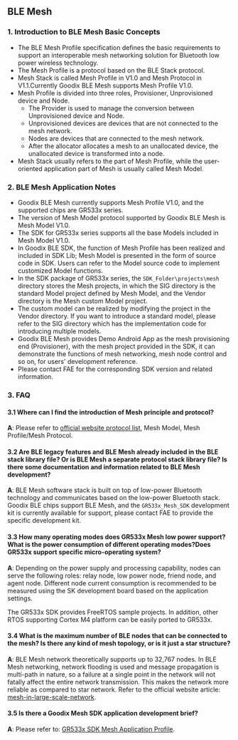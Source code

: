 ## BLE Mesh



### 1. Introduction to BLE Mesh Basic Concepts

- The BLE Mesh Profile specification defines the basic requirements to support an interoperable mesh networking solution for Bluetooth low power wireless technology.
- The Mesh Profile is a protocol based on the BLE Stack protocol.
- Mesh Stack is called Mesh Profile in V1.0 and Mesh Protocol in V1.1.Currently Goodix BLE Mesh supports Mesh Profile V1.0.
- Mesh Profile is divided into three roles, Provisioner, Unprovisioned device and Node.
  - The Provider is used to manage the conversion between Unprovisioned device and Node.
  - Unprovisioned devices are devices that are not connected to the mesh network.
  - Nodes are devices that are connected to the mesh network.
  - After the allocator allocates a mesh to an unallocated device, the unallocated device is transformed into a node.
- Mesh Stack usually refers to the part of Mesh Profile, while the user-oriented application part of Mesh is usually called Mesh Model.



### 2. BLE Mesh Application Notes

- Goodix BLE Mesh currently supports Mesh Profile V1.0, and the supported chips are GR533x series.
- The version of Mesh Model protocol supported by Goodix BLE Mesh is Mesh Model V1.0.
- The SDK for GR533x series supports all the base Models included in Mesh Model V1.0.
- In Goodix BLE SDK, the function of Mesh Profile has been realized and included in SDK Lib; Mesh Model is presented in the form of source code in SDK. Users can refer to the Model source code to implement customized Model functions.
- In the SDK package of GR533x series, the `SDK_Folder\projects\mesh` directory stores the Mesh projects, in which the SIG directory is the standard Model project defined by Mesh Model, and the Vendor directory is the Mesh custom Model project.
- The custom model can be realized by modifying the project in the Vendor directory. If you want to introduce a standard model, please refer to the SIG directory which has the implementation code for introducing multiple models.
- Goodix BLE Mesh provides Demo Android App as the mesh provisioning end (Provisioner), with the mesh project provided in the SDK, it can demonstrate the functions of mesh networking, mesh node control and so on, for users' development reference.
- Please contact FAE for the corresponding SDK version and related information.



### 3. FAQ

#### 3.1 Where can I find the introduction of Mesh principle and protocol?

**A**: Please refer to [official website protocol list](https://www.bluetooth.com/specifications/specs/?types=all), Mesh Model, Mesh Profile/Mesh Protocol.



#### 3.2 Are BLE legacy features and BLE Mesh already included in the BLE stack library file? Or is BLE Mesh a separate protocol stack library file? Is there some documentation and information related to BLE Mesh development?

**A**: BLE Mesh software stack is built on top of low-power Bluetooth technology and communicates based on the low-power Bluetooth stack. Goodix BLE chips support BLE Mesh, and the `GR533x_Mesh_SDK` development kit is currently available for support, please contact FAE to provide the specific development kit.



#### 3.3 How many operating modes does GR533x Mesh low power support? What is the power consumption of different operating modes?Does GR533x support specific micro-operating system?

**A**: Depending on the power supply and processing capability, nodes can serve the following roles: relay node, low power node, friend node, and agent node. Different node current consumption is recommended to be measured using the SK development board based on the application settings.

The GR533x SDK provides FreeRTOS sample projects. In addition, other RTOS supporting Cortex M4 platform can be easily ported to GR533x.



#### 3.4 What is the maximum number of BLE nodes that can be connected to the mesh? Is there any kind of mesh topology, or is it just a star structure?

**A**: BLE Mesh network theoretically supports up to 32,767 nodes. In BLE Mesh networking, network flooding is used and message propagation is multi-path in nature, so a failure at a single point in the network will not fatally affect the entire network transmission. This makes the network more reliable as compared to star network. Refer to the official website article: [mesh-in-large-scale-network](https://www.bluetooth.com/blog/mesh-in-large-scale-networks/).



#### 3.5 Is there a Goodix Mesh SDK application development brief?

**A**: Please refer to: [GR533x SDK Mesh Application Profile](https://developers.goodix.com/zh/bbs/blog_detail/11d69fb8aff346de99a8010377d5cb93).